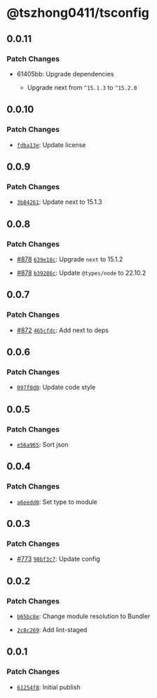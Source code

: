 # @tszhong0411/tsconfig

## 0.0.11

### Patch Changes

- 61405bb: Upgrade dependencies

  - Upgrade next from `^15.1.3` to `^15.2.0`

## 0.0.10

### Patch Changes

- [`fdba13e`](https://github.com/isyuricunha/beta-website/blob/main/apps/web/src/content/blog/commit/fdba13e933085bec17f85ec686161377295e13f7): Update license

## 0.0.9

### Patch Changes

- [`3b84261`](https://github.com/isyuricunha/beta-website/blob/main/apps/web/src/content/blog/commit/3b84261a1d8c5ffa391b7bffd4aa1aaad8e86f48): Update next to 15.1.3

## 0.0.8

### Patch Changes

- [#878](https://github.com/isyuricunha/beta-website/blob/main/apps/web/src/content/blog/pull/878) [`639e18c`](https://github.com/isyuricunha/beta-website/blob/main/apps/web/src/content/blog/commit/639e18c7c68f9f76a8f53637fe7306dcd89a7298): Upgrade `next` to 15.1.2

- [#878](https://github.com/isyuricunha/beta-website/blob/main/apps/web/src/content/blog/pull/878) [`b39286c`](https://github.com/isyuricunha/beta-website/blob/main/apps/web/src/content/blog/commit/b39286c720285e83332dd394427e41b0c893f2fa): Update `@types/node` to 22.10.2

## 0.0.7

### Patch Changes

- [#872](https://github.com/isyuricunha/beta-website/blob/main/apps/web/src/content/blog/pull/872) [`465cfdc`](https://github.com/isyuricunha/beta-website/blob/main/apps/web/src/content/blog/commit/465cfdcb436a30aeeef37e1813395d5d9d569737): Add next to deps

## 0.0.6

### Patch Changes

- [`097f0d0`](https://github.com/isyuricunha/beta-website/blob/main/apps/web/src/content/blog/commit/097f0d0d4463ddf5cec7d24ea0dfb632200535fc): Update code style

## 0.0.5

### Patch Changes

- [`e56a965`](https://github.com/isyuricunha/beta-website/blob/main/apps/web/src/content/blog/commit/e56a96595ccc1d702377c74d3329d77f247c22ca): Sort json

## 0.0.4

### Patch Changes

- [`a6eedd0`](https://github.com/isyuricunha/beta-website/blob/main/apps/web/src/content/blog/commit/a6eedd0ae8ec5d4c58b26055143749e480ff8553): Set type to module

## 0.0.3

### Patch Changes

- [#773](https://github.com/isyuricunha/beta-website/blob/main/apps/web/src/content/blog/pull/773) [`98bf3c7`](https://github.com/isyuricunha/beta-website/blob/main/apps/web/src/content/blog/commit/98bf3c7e181d3532b36259f6f0abc7b371a805c4): Update config

## 0.0.2

### Patch Changes

- [`b65bc8e`](https://github.com/isyuricunha/beta-website/blob/main/apps/web/src/content/blog/commit/b65bc8ed16f3ca2e31420ece4e13e31b494ba631): Change module resolution to Bundler

- [`2c8c269`](https://github.com/isyuricunha/beta-website/blob/main/apps/web/src/content/blog/commit/2c8c2697e9727e2e68938bd013749dacf12dd544): Add lint-staged

## 0.0.1

### Patch Changes

- [`61254f8`](https://github.com/isyuricunha/beta-website/blob/main/apps/web/src/content/blog/commit/61254f80abb63f43310cefd5ccc4dcd8eb098875): Initial publish

